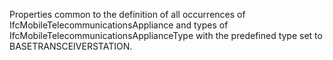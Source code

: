 Properties common to the definition of all occurrences of  IfcMobileTelecommunicationsAppliance and types of IfcMobileTelecommunicationsApplianceType with the predefined type set to BASETRANSCEIVERSTATION.